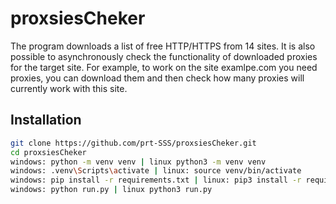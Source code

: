 # proxsiesCheker
The program downloads a list of free HTTP/HTTPS from 14 sites. It is also possible to asynchronously check the functionality of downloaded proxies for the target site. For example, to work on the site examlpe.com you need proxies, you can download them and then check how many proxies will currently work with this site.

## Installation
```bash
git clone https://github.com/prt-SSS/proxsiesCheker.git
cd proxsiesCheker
windows: python -m venv venv | linux python3 -m venv venv
windows: .venv\Scripts\activate | linux: source venv/bin/activate
windows: pip install -r requirements.txt | linux: pip3 install -r requirements.txt
windows: python run.py | linux python3 run.py
